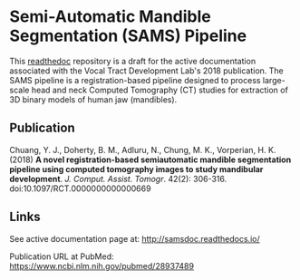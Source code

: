 # Semi-Automatic Mandible Segmentation (SAMS) Pipeline

This [readthedoc](https://sams.readthedocs.io) repository is a draft for the active documentation associated with the Vocal Tract Development Lab's 2018 publication.
The SAMS pipeline is a registration-based pipeline designed to process large-scale head and neck Computed Tomography (CT) studies for extraction of 3D binary models of human jaw (mandibles).

## Publication

Chuang, Y. J., Doherty, B. M., Adluru, N., Chung, M. K., Vorperian, H. K. (2018) **A novel registration-based semiautomatic mandible segmentation pipeline using computed tomography images to study mandibular development**. *J. Comput. Assist. Tomogr*. 42(2): 306-316. doi:10.1097/RCT.0000000000000669

## Links

See active documentation page at: http://samsdoc.readthedocs.io/

Publication URL at PubMed: https://www.ncbi.nlm.nih.gov/pubmed/28937489

